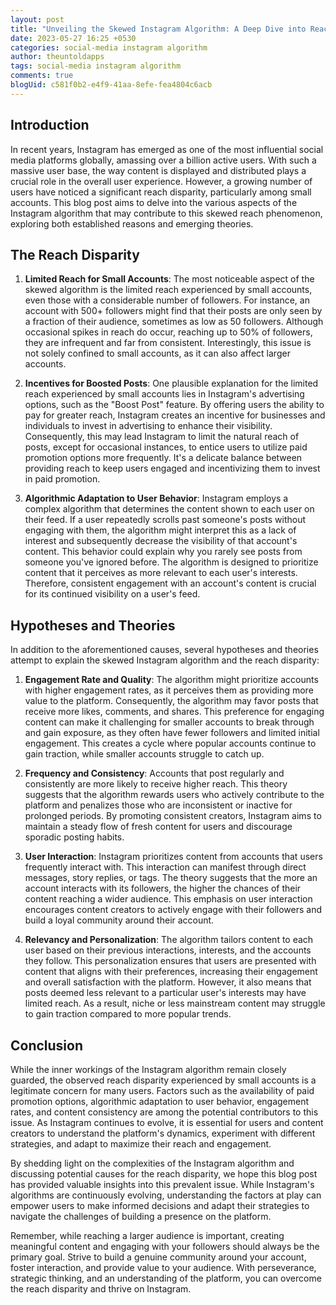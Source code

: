 ```yaml
---
layout: post
title: "Unveiling the Skewed Instagram Algorithm: A Deep Dive into Reach Disparity"
date: 2023-05-27 16:25 +0530
categories: social-media instagram algorithm
author: theuntoldapps
tags: social-media instagram algorithm
comments: true
blogUid: c581f0b2-e4f9-41aa-8efe-fea4804c6acb
---
```


## Introduction

In recent years, Instagram has emerged as one of the most influential social media platforms globally, amassing over a billion active users. With such a massive user base, the way content is displayed and distributed plays a crucial role in the overall user experience. However, a growing number of users have noticed a significant reach disparity, particularly among small accounts. This blog post aims to delve into the various aspects of the Instagram algorithm that may contribute to this skewed reach phenomenon, exploring both established reasons and emerging theories.

## The Reach Disparity

1. **Limited Reach for Small Accounts**: The most noticeable aspect of the skewed algorithm is the limited reach experienced by small accounts, even those with a considerable number of followers. For instance, an account with 500+ followers might find that their posts are only seen by a fraction of their audience, sometimes as low as 50 followers. Although occasional spikes in reach do occur, reaching up to 50% of followers, they are infrequent and far from consistent. Interestingly, this issue is not solely confined to small accounts, as it can also affect larger accounts.

2. **Incentives for Boosted Posts**: One plausible explanation for the limited reach experienced by small accounts lies in Instagram's advertising options, such as the "Boost Post" feature. By offering users the ability to pay for greater reach, Instagram creates an incentive for businesses and individuals to invest in advertising to enhance their visibility. Consequently, this may lead Instagram to limit the natural reach of posts, except for occasional instances, to entice users to utilize paid promotion options more frequently. It's a delicate balance between providing reach to keep users engaged and incentivizing them to invest in paid promotion.

3. **Algorithmic Adaptation to User Behavior**: Instagram employs a complex algorithm that determines the content shown to each user on their feed. If a user repeatedly scrolls past someone's posts without engaging with them, the algorithm might interpret this as a lack of interest and subsequently decrease the visibility of that account's content. This behavior could explain why you rarely see posts from someone you've ignored before. The algorithm is designed to prioritize content that it perceives as more relevant to each user's interests. Therefore, consistent engagement with an account's content is crucial for its continued visibility on a user's feed.

## Hypotheses and Theories

In addition to the aforementioned causes, several hypotheses and theories attempt to explain the skewed Instagram algorithm and the reach disparity:

1. **Engagement Rate and Quality**: The algorithm might prioritize accounts with higher engagement rates, as it perceives them as providing more value to the platform. Consequently, the algorithm may favor posts that receive more likes, comments, and shares. This preference for engaging content can make it challenging for smaller accounts to break through and gain exposure, as they often have fewer followers and limited initial engagement. This creates a cycle where popular accounts continue to gain traction, while smaller accounts struggle to catch up.

2. **Frequency and Consistency**: Accounts that post regularly and consistently are more likely to receive higher reach. This theory suggests that the algorithm rewards users who actively contribute to the platform and penalizes those who are inconsistent or inactive for prolonged periods. By promoting consistent creators, Instagram aims to maintain a steady flow of fresh content for users and discourage sporadic posting habits.

3. **User Interaction**: Instagram prioritizes content from accounts that users frequently interact with. This interaction can manifest through direct messages, story replies, or tags. The theory suggests that the more an account interacts with its followers, the higher the chances of their content reaching a wider audience. This emphasis on user interaction encourages content creators to actively engage with their followers and build a loyal community around their account.

4. **Relevancy and Personalization**: The algorithm tailors content to each user based on their previous interactions, interests, and the accounts they follow. This personalization ensures that users are presented with content that aligns with their preferences, increasing their engagement and overall satisfaction with the platform. However, it also means that posts deemed less relevant to a particular user's interests may have limited reach. As a result, niche or less mainstream content may struggle to gain traction compared to more popular trends.

## Conclusion

While the inner workings of the Instagram algorithm remain closely guarded, the observed reach disparity experienced by small accounts is a legitimate concern for many users. Factors such as the availability of paid promotion options, algorithmic adaptation to user behavior, engagement rates, and content consistency are among the potential contributors to this issue. As Instagram continues to evolve, it is essential for users and content creators to understand the platform's dynamics, experiment with different strategies, and adapt to maximize their reach and engagement.

By shedding light on the complexities of the Instagram algorithm and discussing potential causes for the reach disparity, we hope this blog post has provided valuable insights into this prevalent issue. While Instagram's algorithms are continuously evolving, understanding the factors at play can empower users to make informed decisions and adapt their strategies to navigate the challenges of building a presence on the platform.

Remember, while reaching a larger audience is important, creating meaningful content and engaging with your followers should always be the primary goal. Strive to build a genuine community around your account, foster interaction, and provide value to your audience. With perseverance, strategic thinking, and an understanding of the platform, you can overcome the reach disparity and thrive on Instagram.